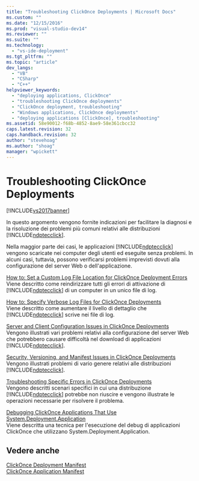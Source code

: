 ```yaml
---
title: "Troubleshooting ClickOnce Deployments | Microsoft Docs"
ms.custom: ""
ms.date: "12/15/2016"
ms.prod: "visual-studio-dev14"
ms.reviewer: ""
ms.suite: ""
ms.technology: 
  - "vs-ide-deployment"
ms.tgt_pltfrm: ""
ms.topic: "article"
dev_langs: 
  - "VB"
  - "CSharp"
  - "C++"
helpviewer_keywords: 
  - "deploying applications, ClickOnce"
  - "troubleshooting ClickOnce deployments"
  - "ClickOnce deployment, troubleshooting"
  - "Windows applications, ClickOnce deployments"
  - "deploying applications [ClickOnce], troubleshooting"
ms.assetid: 58e90012-f68b-4852-8ae9-58e361cbcc32
caps.latest.revision: 32
caps.handback.revision: 32
author: "stevehoag"
ms.author: "shoag"
manager: "wpickett"
---
```

# Troubleshooting ClickOnce Deployments
[!INCLUDE[vs2017banner](../code-quality/includes/vs2017banner.md)]

In questo argomento vengono fornite indicazioni per facilitare la diagnosi e la risoluzione dei problemi più comuni relativi alle distribuzioni [!INCLUDE[ndptecclick](../deployment/includes/ndptecclick_md.md)].  
  
 Nella maggior parte dei casi, le applicazioni [!INCLUDE[ndptecclick](../deployment/includes/ndptecclick_md.md)] vengono scaricate nei computer degli utenti ed eseguite senza problemi.  In alcuni casi, tuttavia, possono verificarsi problemi imprevisti dovuti alla configurazione del server Web o dell'applicazione.  
  
 [How to: Set a Custom Log File Location for ClickOnce Deployment Errors](../deployment/how-to-set-a-custom-log-file-location-for-clickonce-deployment-errors.md)  
 Viene descritto come reindirizzare tutti gli errori di attivazione di [!INCLUDE[ndptecclick](../deployment/includes/ndptecclick_md.md)] di un computer in un unico file di log.  
  
 [How to: Specify Verbose Log Files for ClickOnce Deployments](../deployment/how-to-specify-verbose-log-files-for-clickonce-deployments.md)  
 Viene descritto come aumentare il livello di dettaglio che [!INCLUDE[ndptecclick](../deployment/includes/ndptecclick_md.md)] scrive nei file di log.  
  
 [Server and Client Configuration Issues in ClickOnce Deployments](../deployment/server-and-client-configuration-issues-in-clickonce-deployments.md)  
 Vengono illustrati vari problemi relativi alla configurazione del server Web che potrebbero causare difficoltà nel download di applicazioni [!INCLUDE[ndptecclick](../deployment/includes/ndptecclick_md.md)].  
  
 [Security, Versioning, and Manifest Issues in ClickOnce Deployments](../deployment/security-versioning-and-manifest-issues-in-clickonce-deployments.md)  
 Vengono illustrati problemi di vario genere relativi alle distribuzioni [!INCLUDE[ndptecclick](../deployment/includes/ndptecclick_md.md)].  
  
 [Troubleshooting Specific Errors in ClickOnce Deployments](../deployment/troubleshooting-specific-errors-in-clickonce-deployments.md)  
 Vengono descritti scenari specifici in cui una distribuzione [!INCLUDE[ndptecclick](../deployment/includes/ndptecclick_md.md)] potrebbe non riuscire e vengono illustrate le operazioni necessarie per risolvere il problema.  
  
 [Debugging ClickOnce Applications That Use System.Deployment.Application](../deployment/debugging-clickonce-applications-that-use-system-deployment-application.md)  
 Viene descritta una tecnica per l'esecuzione del debug di applicazioni ClickOnce che utilizzano System.Deployment.Application.  
  
## Vedere anche  
 [ClickOnce Deployment Manifest](../deployment/clickonce-deployment-manifest.md)   
 [ClickOnce Application Manifest](../deployment/clickonce-application-manifest.md)
